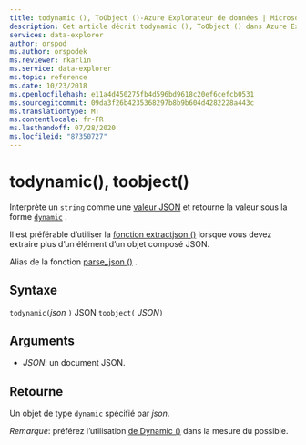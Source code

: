```yaml
---
title: todynamic (), ToObject ()-Azure Explorateur de données | Microsoft Docs
description: Cet article décrit todynamic (), ToObject () dans Azure Explorateur de données.
services: data-explorer
author: orspod
ms.author: orspodek
ms.reviewer: rkarlin
ms.service: data-explorer
ms.topic: reference
ms.date: 10/23/2018
ms.openlocfilehash: e11a4d450275fb4d596bd9618c20ef6cefcb0531
ms.sourcegitcommit: 09da3f26b4235368297b8b9b604d4282228a443c
ms.translationtype: MT
ms.contentlocale: fr-FR
ms.lasthandoff: 07/28/2020
ms.locfileid: "87350727"
---
```

# <a name="todynamic-toobject"></a>todynamic(), toobject()

Interprète un `string` comme une [valeur JSON](https://json.org/) et retourne la valeur sous la forme [`dynamic`](./scalar-data-types/dynamic.md) . 

Il est préférable d’utiliser la [fonction extractjson ()](./extractjsonfunction.md) lorsque vous devez extraire plus d’un élément d’un objet composé JSON.

Alias de la fonction [parse_json ()](./parsejsonfunction.md) .

## <a name="syntax"></a>Syntaxe

`todynamic(`*json* `)` 
 JSON `toobject(` *JSON*`)`

## <a name="arguments"></a>Arguments

* *JSON*: un document JSON.

## <a name="returns"></a>Retourne

Un objet de type `dynamic` spécifié par *json*.

*Remarque*: préférez l’utilisation [de Dynamic ()](./scalar-data-types/dynamic.md) dans la mesure du possible.